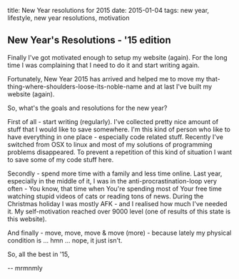 title: New Year resolutions for 2015
date: 2015-01-04
tags: new year, lifestyle, new year resolutions, motivation

## New Year's Resolutions - '15 edition

Finally I've got motivated enough to setup my website (again). For the long time I was complaining that I need to do it and start writing again.

Fortunately, New Year 2015 has arrived and helped me to move my that-thing-where-shoulders-loose-its-noble-name and at last I've built my website (again).

So, what's the goals and resolutions for the new year?

First of all - start writing (regularly). I've collected pretty nice amount of stuff that I would like to save somewhere. I'm this kind of person who like to have everything in one place - especially code related stuff. Recently I've switched from OSX to linux and most of my solutions of programming problems disappeared. To prevent a repetition of this kind of situation I want to save some of my code stuff here.

Secondly - spend more time with a family and less time online. Last year, especially in the middle of it, I was in the anti-procrastination-loop very often - You know, that time when You're spending most of Your free time watching stupid videos of cats or reading tons of news. During the Christmas holiday I was mostly AFK - and I realised how much I've needed it. My self-motivation reached over 9000 level (one of results of this state is this website).

And finally - move, move, move & move (more) - because lately my physical condition is ... hmn ... nope, it just isn't.

So, all the best in '15,

-- mrmnmly